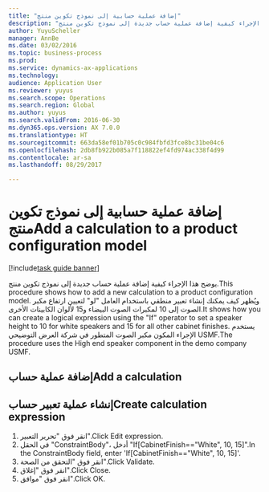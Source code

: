 ```yaml
--- 
title: "إضافة عملية حسابية إلى نموذج تكوين منتج"
description: "يوضح هذا الإجراء كيفية إضافة عملية حساب جديدة إلى نموذج تكوين منتج."
author: YuyuScheller
manager: AnnBe
ms.date: 03/02/2016
ms.topic: business-process
ms.prod: 
ms.service: dynamics-ax-applications
ms.technology: 
audience: Application User
ms.reviewer: yuyus
ms.search.scope: Operations
ms.search.region: Global
ms.author: yuyus
ms.search.validFrom: 2016-06-30
ms.dyn365.ops.version: AX 7.0.0
ms.translationtype: HT
ms.sourcegitcommit: 663da58ef01b705c0c984fbfd3fce8bc31be04c6
ms.openlocfilehash: 2db8fb922b085a7f118822ef4fd974ac338f4d99
ms.contentlocale: ar-sa
ms.lasthandoff: 08/29/2017

---
```

# <a name="add-a-calculation-to-a-product-configuration-model"></a><span data-ttu-id="6429a-103">إضافة عملية حسابية إلى نموذج تكوين منتج</span><span class="sxs-lookup"><span data-stu-id="6429a-103">Add a calculation to a product configuration model</span></span>

[!include[task guide banner](../../includes/task-guide-banner.md)]

<span data-ttu-id="6429a-104">يوضح هذا الإجراء كيفية إضافة عملية حساب جديدة إلى نموذج تكوين منتج.</span><span class="sxs-lookup"><span data-stu-id="6429a-104">This procedure shows how to add a new calculation to a product configuration model.</span></span> <span data-ttu-id="6429a-105">ويُظهر كيف يمكنك إنشاء تعبير منطقي باستخدام العامل "لو" لتعيين ارتفاع مكبر الصوت إلى 10 لمكبرات الصوت البيضاء و15 لألوان الكابينات الأخرى.</span><span class="sxs-lookup"><span data-stu-id="6429a-105">It shows how you can create a logical expression using the "If" operator to set a speaker height to 10 for white speakers and 15 for all other cabinet finishes.</span></span> <span data-ttu-id="6429a-106">يستخدم الإجراء المكون مكبر الصوت المتطور في شركة العرض التوضيحي USMF.</span><span class="sxs-lookup"><span data-stu-id="6429a-106">The procedure uses the High end speaker component in the demo company USMF.</span></span>


## <a name="add-a-calculation"></a><span data-ttu-id="6429a-107">إضافة عملية حساب</span><span class="sxs-lookup"><span data-stu-id="6429a-107">Add a calculation</span></span>

## <a name="create-calculation-expression"></a><span data-ttu-id="6429a-108">إنشاء عملية تعبير حساب</span><span class="sxs-lookup"><span data-stu-id="6429a-108">Create calculation expression</span></span>
1. <span data-ttu-id="6429a-109">انقر فوق "تحرير التعبير".</span><span class="sxs-lookup"><span data-stu-id="6429a-109">Click Edit expression.</span></span>
2. <span data-ttu-id="6429a-110">في الحقل "ConstraintBody"، أدخل "If[CabinetFinish=="White", 10, 15]".</span><span class="sxs-lookup"><span data-stu-id="6429a-110">In the ConstraintBody field, enter 'If[CabinetFinish=="White", 10, 15]'.</span></span>
3. <span data-ttu-id="6429a-111">انقر فوق "التحقق من الصحة‬".</span><span class="sxs-lookup"><span data-stu-id="6429a-111">Click Validate.</span></span>
4. <span data-ttu-id="6429a-112">انقر فوق "إغلاق".</span><span class="sxs-lookup"><span data-stu-id="6429a-112">Click Close.</span></span>
5. <span data-ttu-id="6429a-113">انقر فوق "موافق".</span><span class="sxs-lookup"><span data-stu-id="6429a-113">Click OK.</span></span>


